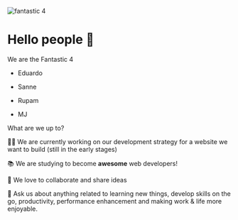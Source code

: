![ fantastic 4](https://i.imgur.com/dNORv8R.png) 

# Hello people 👋

We are the Fantastic 4

* Eduardo

* Sanne

* Rupam

* MJ


What are we up to?

👨‍💻 We are currently working on our development strategy for a website we want to build (still in the early stages)

📚 We are studying to become **awesome** web developers!

🤝 We love to collaborate and share ideas

💬 Ask us about anything related to learning new things, develop skills on the go, productivity, performance enhancement and making work & life more enjoyable.

